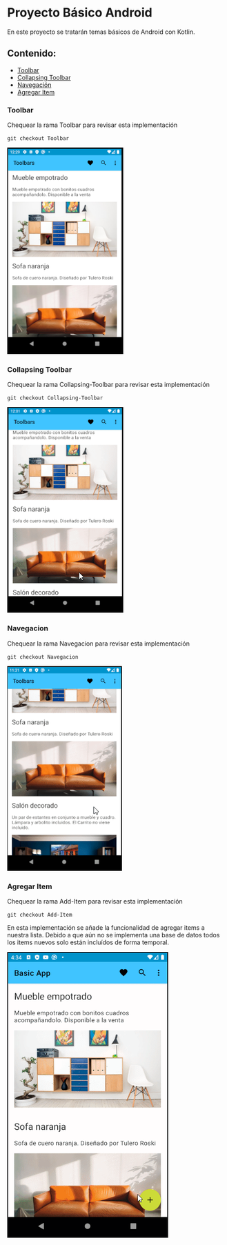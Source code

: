 # Proyecto Básico Android

En este proyecto se tratarán temas básicos de Android con Kotlin.

## Contenido:

* [Toolbar](#toolbar)
* [Collapsing Toolbar](#collapsing-toolbar)
* [Navegación](#navegacion)
* [Agregar Item](#agregar-item)


### Toolbar

Chequear la rama Toolbar para revisar esta implementación

```
git checkout Toolbar
```

![Toolbar](images/toolbar.png)

### Collapsing Toolbar

Chequear la rama Collapsing-Toolbar para revisar esta implementación

```
git checkout Collapsing-Toolbar
```

![Collapsing Toolbar](images/collapsing_toolbar.gif)

### Navegacion

Chequear la rama Navegacion para revisar esta implementación

```
git checkout Navegacion
```

![Navegacion](images/navegacion.gif)

### Agregar Item

Chequear la rama Add-Item para revisar esta implementación

```
git checkout Add-Item
```

En esta implementación se añade la funcionalidad de agregar items a nuestra lista. Debido a que aún 
no se implementa una base de datos todos los items nuevos solo están incluídos de forma temporal.

![Add Item](images/add_item.gif)